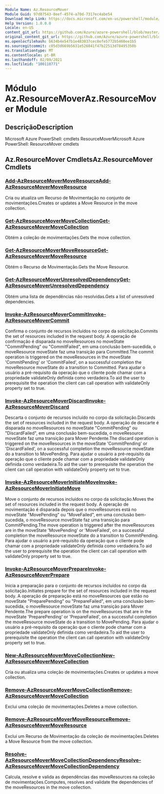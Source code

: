 ```yaml
---
Module Name: Az.ResourceMover
Module Guid: 97d87543-8eef-4574-a70d-7317ec4abe54
Download Help Link: https://docs.microsoft.com/en-us/powershell/module/az.resourcemover
Help Version: 1.0.0.0
Locale: en-US
content_git_url: https://github.com/Azure/azure-powershell/blob/master/src/ResourceMover/help/Az.ResourceMover.md
original_content_git_url: https://github.com/Azure/azure-powershell/blob/master/src/ResourceMover/help/Az.ResourceMover.md
ms.openlocfilehash: b634b4e547b1e483037cec8efe5772b5460ee1b5
ms.sourcegitcommit: c05d3d669b5631e526841f47b22513d78495350b
ms.translationtype: MT
ms.contentlocale: pt-BR
ms.lasthandoff: 02/09/2021
ms.locfileid: "100118771"
---
```

# <span data-ttu-id="ce017-101">Módulo Az.ResourceMover</span><span class="sxs-lookup"><span data-stu-id="ce017-101">Az.ResourceMover Module</span></span>
## <span data-ttu-id="ce017-102">Descrição</span><span class="sxs-lookup"><span data-stu-id="ce017-102">Description</span></span>
<span data-ttu-id="ce017-103">Microsoft Azure PowerShell: cmdlets ResourceMover</span><span class="sxs-lookup"><span data-stu-id="ce017-103">Microsoft Azure PowerShell: ResourceMover cmdlets</span></span>

## <span data-ttu-id="ce017-104">Az.ResourceMover Cmdlets</span><span class="sxs-lookup"><span data-stu-id="ce017-104">Az.ResourceMover Cmdlets</span></span>
### [<span data-ttu-id="ce017-105">Add-AzResourceMoverMoveResource</span><span class="sxs-lookup"><span data-stu-id="ce017-105">Add-AzResourceMoverMoveResource</span></span>](Add-AzResourceMoverMoveResource.md)
<span data-ttu-id="ce017-106">Cria ou atualiza um Recurso de Movimentação no conjunto de movimentações.</span><span class="sxs-lookup"><span data-stu-id="ce017-106">Creates or updates a Move Resource in the move collection.</span></span>

### [<span data-ttu-id="ce017-107">Get-AzResourceMoverMoveCollection</span><span class="sxs-lookup"><span data-stu-id="ce017-107">Get-AzResourceMoverMoveCollection</span></span>](Get-AzResourceMoverMoveCollection.md)
<span data-ttu-id="ce017-108">Obtém a coleção de movimentações.</span><span class="sxs-lookup"><span data-stu-id="ce017-108">Gets the move collection.</span></span>

### [<span data-ttu-id="ce017-109">Get-AzResourceMoverMoveResource</span><span class="sxs-lookup"><span data-stu-id="ce017-109">Get-AzResourceMoverMoveResource</span></span>](Get-AzResourceMoverMoveResource.md)
<span data-ttu-id="ce017-110">Obtém o Recurso de Movimentação.</span><span class="sxs-lookup"><span data-stu-id="ce017-110">Gets the Move Resource.</span></span>

### [<span data-ttu-id="ce017-111">Get-AzResourceMoverUnresolvedDependency</span><span class="sxs-lookup"><span data-stu-id="ce017-111">Get-AzResourceMoverUnresolvedDependency</span></span>](Get-AzResourceMoverUnresolvedDependency.md)
<span data-ttu-id="ce017-112">Obtém uma lista de dependências não resolvidas.</span><span class="sxs-lookup"><span data-stu-id="ce017-112">Gets a list of unresolved dependencies.</span></span>

### [<span data-ttu-id="ce017-113">Invoke-AzResourceMoverCommit</span><span class="sxs-lookup"><span data-stu-id="ce017-113">Invoke-AzResourceMoverCommit</span></span>](Invoke-AzResourceMoverCommit.md)
<span data-ttu-id="ce017-114">Confirma o conjunto de recursos incluídos no corpo da solicitação.</span><span class="sxs-lookup"><span data-stu-id="ce017-114">Commits the set of resources included in the request body.</span></span>
<span data-ttu-id="ce017-115">A operação de confirmação é disparada no moveResources no moveState "CommitPending" ou "CommitFailed", em uma conclusão bem-sucedida, o moveResource moveState faz uma transição para Committed.</span><span class="sxs-lookup"><span data-stu-id="ce017-115">The commit operation is triggered on the moveResources in the moveState 'CommitPending' or 'CommitFailed', on a successful completion the moveResource moveState do a transition to Committed.</span></span>
<span data-ttu-id="ce017-116">Para ajudar o usuário a pré-requisito da operação que o cliente pode chamar com a propriedade validateOnly definida como verdadeira.</span><span class="sxs-lookup"><span data-stu-id="ce017-116">To aid the user to prerequisite the operation the client can call operation with validateOnly property set to true.</span></span>

### [<span data-ttu-id="ce017-117">Invoke-AzResourceMoverDiscard</span><span class="sxs-lookup"><span data-stu-id="ce017-117">Invoke-AzResourceMoverDiscard</span></span>](Invoke-AzResourceMoverDiscard.md)
<span data-ttu-id="ce017-118">Descarta o conjunto de recursos incluído no corpo da solicitação.</span><span class="sxs-lookup"><span data-stu-id="ce017-118">Discards the set of resources included in the request body.</span></span>
<span data-ttu-id="ce017-119">A operação de descarte é disparada no moveResources no moveState "CommitPending" ou "DiscardFailed", em uma conclusão bem-sucedida, o moveResource moveState faz uma transição para Mover Pendente.</span><span class="sxs-lookup"><span data-stu-id="ce017-119">The discard operation is triggered on the moveResources in the moveState 'CommitPending' or 'DiscardFailed', on a successful completion the moveResource moveState do a transition to MovePending.</span></span>
<span data-ttu-id="ce017-120">Para ajudar o usuário a pré-requisito da operação que o cliente pode chamar com a propriedade validateOnly definida como verdadeira.</span><span class="sxs-lookup"><span data-stu-id="ce017-120">To aid the user to prerequisite the operation the client can call operation with validateOnly property set to true.</span></span>

### [<span data-ttu-id="ce017-121">Invoke-AzResourceMoverInitiateMove</span><span class="sxs-lookup"><span data-stu-id="ce017-121">Invoke-AzResourceMoverInitiateMove</span></span>](Invoke-AzResourceMoverInitiateMove.md)
<span data-ttu-id="ce017-122">Move o conjunto de recursos incluídos no corpo da solicitação.</span><span class="sxs-lookup"><span data-stu-id="ce017-122">Moves the set of resources included in the request body.</span></span>
<span data-ttu-id="ce017-123">A operação de movimentação é disparada depois que o moveResources está no moveState "MovePending" ou "MoveFailed", em uma conclusão bem-sucedida, o moveResource moveState faz uma transição para CommitPending.</span><span class="sxs-lookup"><span data-stu-id="ce017-123">The move operation is triggered after the moveResources are in the moveState 'MovePending' or 'MoveFailed', on a successful completion the moveResource moveState do a transition to CommitPending.</span></span>
<span data-ttu-id="ce017-124">Para ajudar o usuário a pré-requisito da operação que o cliente pode chamar com a propriedade validateOnly definida como verdadeira.</span><span class="sxs-lookup"><span data-stu-id="ce017-124">To aid the user to prerequisite the operation the client can call operation with validateOnly property set to true.</span></span>

### [<span data-ttu-id="ce017-125">Invoke-AzResourceMoverPrepare</span><span class="sxs-lookup"><span data-stu-id="ce017-125">Invoke-AzResourceMoverPrepare</span></span>](Invoke-AzResourceMoverPrepare.md)
<span data-ttu-id="ce017-126">Inicia a preparação para o conjunto de recursos incluídos no corpo da solicitação.</span><span class="sxs-lookup"><span data-stu-id="ce017-126">Initiates prepare for the set of resources included in the request body.</span></span>
<span data-ttu-id="ce017-127">A operação de preparação está no moveResources que estão no moveState "PreparePending" ou "PrepareFailed", em uma conclusão bem-sucedida, o moveResource moveState faz uma transição para Mover Pendente.</span><span class="sxs-lookup"><span data-stu-id="ce017-127">The prepare operation is on the moveResources that are in the moveState 'PreparePending' or 'PrepareFailed', on a successful completion the moveResource moveState do a transition to MovePending.</span></span>
<span data-ttu-id="ce017-128">Para ajudar o usuário a pré-requisito da operação que o cliente pode chamar com a propriedade validateOnly definida como verdadeira.</span><span class="sxs-lookup"><span data-stu-id="ce017-128">To aid the user to prerequisite the operation the client can call operation with validateOnly property set to true.</span></span>

### [<span data-ttu-id="ce017-129">New-AzResourceMoverMoveCollection</span><span class="sxs-lookup"><span data-stu-id="ce017-129">New-AzResourceMoverMoveCollection</span></span>](New-AzResourceMoverMoveCollection.md)
<span data-ttu-id="ce017-130">Cria ou atualiza uma coleção de movimentações.</span><span class="sxs-lookup"><span data-stu-id="ce017-130">Creates or updates a move collection.</span></span>

### [<span data-ttu-id="ce017-131">Remove-AzResourceMoverMoveCollection</span><span class="sxs-lookup"><span data-stu-id="ce017-131">Remove-AzResourceMoverMoveCollection</span></span>](Remove-AzResourceMoverMoveCollection.md)
<span data-ttu-id="ce017-132">Exclui uma coleção de movimentações.</span><span class="sxs-lookup"><span data-stu-id="ce017-132">Deletes a move collection.</span></span>

### [<span data-ttu-id="ce017-133">Remove-AzResourceMoverMoveResource</span><span class="sxs-lookup"><span data-stu-id="ce017-133">Remove-AzResourceMoverMoveResource</span></span>](Remove-AzResourceMoverMoveResource.md)
<span data-ttu-id="ce017-134">Exclui um Recurso de Movimentação da coleção de movimentações.</span><span class="sxs-lookup"><span data-stu-id="ce017-134">Deletes a Move Resource from the move collection.</span></span>

### [<span data-ttu-id="ce017-135">Resolve-AzResourceMoverMoveCollectionDependency</span><span class="sxs-lookup"><span data-stu-id="ce017-135">Resolve-AzResourceMoverMoveCollectionDependency</span></span>](Resolve-AzResourceMoverMoveCollectionDependency.md)
<span data-ttu-id="ce017-136">Calcula, resolve e valida as dependências das moveResources na coleção de movimentações.</span><span class="sxs-lookup"><span data-stu-id="ce017-136">Computes, resolves and validate the dependencies of the moveResources in the move collection.</span></span>

